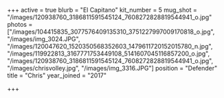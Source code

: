 +++
active = true
blurb = "El Capitano"
kit_number = 5
mug_shot = "/images/120938760_3186811591545124_7608272828819544941_o.jpg"
photos = ["/images/104415835_3077576409135310_3751227997009170818_o.jpg", "/images/img_3024.JPG", "/images/120047620_1520350568352603_1479611720152015780_n.jpg", "/images/119922813_3167771753449108_5141607045116857200_o.jpg", "/images/120938760_3186811591545124_7608272828819544941_o.jpg", "/images/chrisvolley.jpg", "/images/img_3316.JPG"]
position = "Defender"
title = "Chris"
year_joined = "2017"

+++
